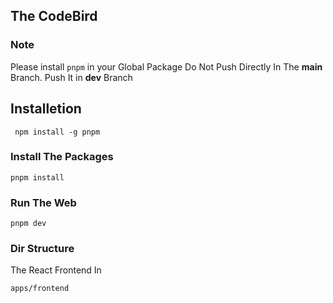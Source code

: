 ## The CodeBird
### Note 
Please install ```pnpm``` in your Global Package 
Do Not Push Directly In The **main** Branch. Push It in **dev** Branch

## Installetion

```
 npm install -g pnpm
```

### Install The Packages 

```
pnpm install
```

### Run The Web

```
pnpm dev
```

### Dir Structure 

The React Frontend In
```
apps/frontend
```
  
